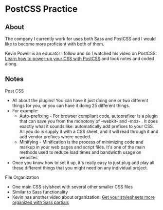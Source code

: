 # PostCSS Practice

## About
The company I currently work for uses both Sass and PostCSS and I would like to become more proficient with both of them.

Kevin Powell is an educator I follow and so I watched his video on PostCSS: [Learn how to power-up your CSS with PostCSS](https://www.youtube.com/watch?v=ohJcZW60br0) and took notes and coded along.

## Notes

Post CSS
- All about the plugins! You can have it just doing one or two different things for you, or you can have it doing 25 different things.
- For example:
    - Auto-prefixing - For browser compliant code, autoprefixer is a plugin that can save you from the monotony of -webkit- and -moz- . It does exactly what it sounds like: automatically add prefixes to your CSS. All you do is supply it with a CSS sheet, and it will read through it and add vendor prefixes where needed.
    - Minifying - Minification is the process of minimizing code and markup in your web pages and script files. It's one of the main methods used to reduce load times and bandwidth usage on websites
- Once you know how to set it up, it's really easy to just plug and play all these different things that you might need on any individual project.

File Organization
- One main CSS stylsheet with several other smaller CSS files
- Similar to Sass functionality
- Kevin has another video about organization: [Get your stylesheets more organized with Sass partials](https://www.youtube.com/watch?v=9Ld-aOKsEDk)